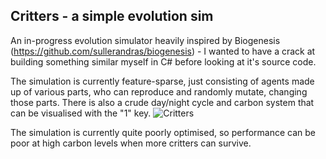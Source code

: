## Critters - a simple evolution sim
An in-progress evolution simulator heavily inspired by Biogenesis (https://github.com/sullerandras/biogenesis) - I wanted to have a crack at building something similar myself in C# before looking at it's source code.

The simulation is currently feature-sparse, just consisting of agents made up of various parts, who can reproduce and randomly mutate, changing those parts. There is also a crude day/night cycle and carbon system that can be visualised with the "1" key.
![Critters](https://github.com/user-attachments/assets/dfa5992b-65f4-42ac-a936-16582376b251)

The simulation is currently quite poorly optimised, so performance can be poor at high carbon levels when more critters can survive.
